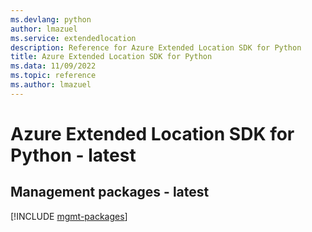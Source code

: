 ```yaml
---
ms.devlang: python
author: lmazuel
ms.service: extendedlocation
description: Reference for Azure Extended Location SDK for Python
title: Azure Extended Location SDK for Python
ms.data: 11/09/2022
ms.topic: reference
ms.author: lmazuel
---
```

# Azure Extended Location SDK for Python - latest

## Management packages - latest
[!INCLUDE [mgmt-packages](extended-location-mgmt-index.md)]
